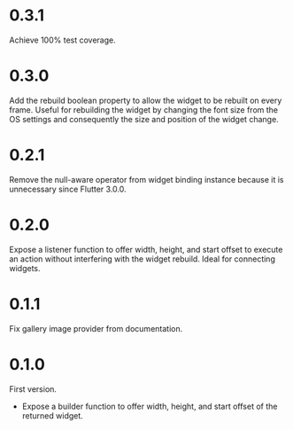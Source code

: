 # 0.3.1

Achieve 100% test coverage.

# 0.3.0

Add the rebuild boolean property to allow the widget to be rebuilt on every frame. Useful for rebuilding the widget by changing the font size from the OS settings and consequently the size and position of the widget change.

# 0.2.1

Remove the null-aware operator from widget binding instance because it is unnecessary since Flutter 3.0.0.

# 0.2.0

Expose a listener function to offer width, height, and start offset to execute an action without interfering with the widget rebuild. Ideal for connecting widgets.

# 0.1.1

Fix gallery image provider from documentation.

# 0.1.0

First version.

- Expose a builder function to offer width, height, and start offset of the returned widget.
